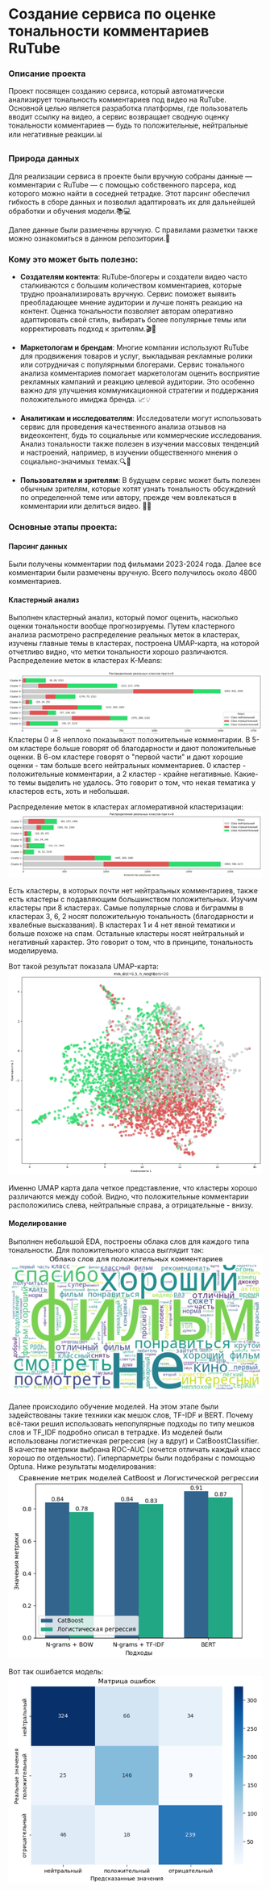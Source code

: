 # Создание сервиса по оценке тональности комментариев RuTube

### Описание проекта
Проект посвящен созданию сервиса, который автоматически анализирует тональность комментариев под видео на RuTube. Основной целью является разработка платформы, где пользователь вводит ссылку на видео, а сервис возвращает сводную оценку тональности комментариев — будь то положительные, нейтральные или негативные реакции.📊

### Природа данных
Для реализации сервиса в проекте были вручную собраны данные — комментарии с RuTube — с помощью собственного парсера, код которого можно найти в соседней тетрадке. Этот парсинг обеспечил гибкость в сборе данных и позволил адаптировать их для дальнейшей обработки и обучения модели.📚💻

Далее данные были размечены вручную. С правилами разметки также можно ознакомиться в данном репозитории.📝

### Кому это может быть полезно:
* **Создателям контента**: RuTube-блогеры и создатели видео часто сталкиваются с большим количеством комментариев, которые трудно проанализировать вручную. Сервис поможет выявить преобладающее мнение аудитории и лучше понять реакцию на контент. Оценка тональности позволяет авторам оперативно адаптировать свой стиль, выбирать более популярные темы или корректировать подход к зрителям.🎬👥

* **Маркетологам и брендам**: Многие компании используют RuTube для продвижения товаров и услуг, выкладывая рекламные ролики или сотрудничая с популярными блогерами. Сервис тонального анализа комментариев помогает маркетологам оценить восприятие рекламных кампаний и реакцию целевой аудитории. Это особенно важно для улучшения коммуникационной стратегии и поддержания положительного имиджа бренда. 📈💡

* **Аналитикам и исследователям**: Исследователи могут использовать сервис для проведения качественного анализа отзывов на видеоконтент, будь то социальные или коммерческие исследования. Анализ тональности также полезен в изучении массовых тенденций и настроений, например, в изучении общественного мнения о социально-значимых темах.🔍🧠

* **Пользователям и зрителям**: В будущем сервис может быть полезен обычным зрителям, которые хотят узнать тональность обсуждений по определенной теме или автору, прежде чем вовлекаться в комментарии или делиться видео. 👀💬

### Основные этапы проекта:  
#### Парсинг данных  
Были получены комментарии под фильмами 2023-2024 года. Далее все комментарии были размечены вручную. Всего получилось около 4800 комментариев.

#### Кластерный анализ
Выполнен кластерный анализ, который помог оценить, насколько оценки тональности вообще прогнозируемы.
Путем кластерного анализа расмотрено распределение реальных меток в кластерах, изучены главные темы в кластерах, построена UMAP-карта, на которой отчетливо видно, что метки тональности хорошо различаются.
Распределение меток в кластерах K-Means:

![Распределение меток в кластерах K-means](rutube_comments_images/k_means_cluster.png)
Кластеры 0 и 8 неплохо показывают положительные комментарии. В 5-ом кластере больше говорят об благодарности и дают положительные оценки. В 6-ом кластере говорят о "первой части" и дают хорошие оценки - там больше всего нейтральных комментариев. 0 кластер - положительные комментарии, а 2 кластер - крайне негативные. Какие-то темы выделить не удалось. Это говорит о том, что некая тематика у кластеров есть, хоть и небольшая.  

Распределение меток в кластерах агломеративной кластеризации:
![Распределение меток в кластерах агломеративной кластеризации](rutube_comments_images/aglomerative_cluster.png)

Есть кластеры, в которых почти нет нейтральных комментариев, также есть кластеры с подавляющим большинством положительных. Изучим кластеры при 8 кластерах. Cамые популярные слова и биграммы в кластерах 3, 6, 2 носят положительную тональность (благодарности и хвалебные высказвания). В кластерах 1 и 4 нет явной тематики и больше похоже на спам. Остальные кластеры носят нейтральный и негативный характер. Это говорит о том, что в принципе, тональность моделируема.

Вот такой результат показала UMAP-карта:  
![UMAP-карта](rutube_comments_images/rutube_comments_clustering.png)

Именно UMAP карта дала четкое представление, что кластеры хорошо различаются между собой. Видно, что положительные комментарии расположились слева, нейтральные справа, а отрицательные - внизу.

#### Моделирование  
Выполнен небольшой EDA, построены облака слов для каждого типа тональности. Для положительного класса выглядит так:
![Облако положительных слов](rutube_comments_images/positive_class.png)

Далее происходило обучение моделей. На этом этапе были задействованы такие техники как мешок слов, TF-IDF и BERT. Почему всё-таки решил использовать непопулярные подходы по типу мешков слов и TF_IDF подробно описал в тетрадке. Из моделей были использованы логистиечкая регрессия (ну а вдруг) и CatBoostClassifier. В качестве метрики выбрана ROC-AUC (хочется отличать каждый класс хорошо по отдельности). Гиперпарметры были подобраны с помощью Optuna. Ниже результаты моделирования:
![Анализ подходов](rutube_comments_images/result_classification.png)

Вот так ошибается модель:
![Матрица ошибок](rutube_comments_images/result_matrix.png)




